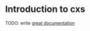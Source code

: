 # Introduction to cxs

TODO: write [great documentation](http://jacobian.org/writing/what-to-write/)
